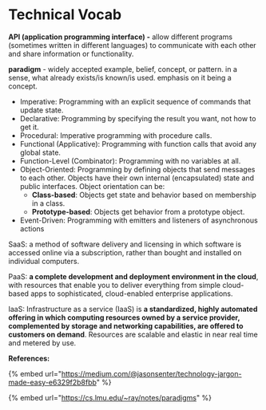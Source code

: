 # Technical Vocab

**API (application programming interface) -** allow different programs (sometimes written in different languages) to communicate with each other and share information or functionality.

**paradigm** - widely accepted example, belief, concept, or pattern. in a sense, what already exists/is known/is used. emphasis on it being a concept.

* Imperative: Programming with an explicit sequence of commands that update state.
* Declarative: Programming by specifying the result you want, not how to get it.
* Procedural: Imperative programming with procedure calls.
* Functional (Applicative): Programming with function calls that avoid any global state.
* Function-Level (Combinator): Programming with no variables at all.
* Object-Oriented: Programming by defining objects that send messages to each other. Objects have their own internal (encapsulated) state and public interfaces. Object orientation can be:
  * **Class-based**: Objects get state and behavior based on membership in a class.
  * **Prototype-based**: Objects get behavior from a prototype object.
* Event-Driven: Programming with emitters and listeners of asynchronous actions

SaaS: a method of software delivery and licensing in which software is accessed online via a subscription, rather than bought and installed on individual computers.

PaaS: **a complete development and deployment environment in the cloud**, with resources that enable you to deliver everything from simple cloud-based apps to sophisticated, cloud-enabled enterprise applications.

IaaS: Infrastructure as a service (IaaS) is **a standardized, highly automated offering in which computing resources owned by a service provider, complemented by storage and networking capabilities, are offered to customers on demand**. Resources are scalable and elastic in near real time and metered by use.

**References:**

{% embed url="https://medium.com/@jasonsenter/technology-jargon-made-easy-e6329f2b8fbb" %}

{% embed url="https://cs.lmu.edu/~ray/notes/paradigms" %}
